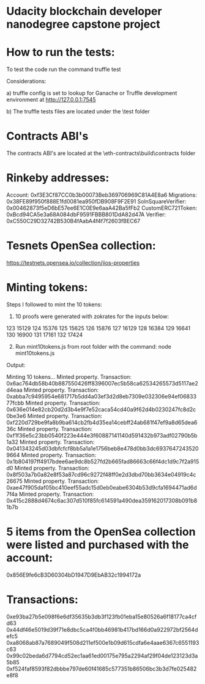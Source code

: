 # Udacity blockchain developer nanodegree capstone project

# How to run the tests:

To test the code run the command   truffle test

Considerations: 

a) truffle config is set to lookup for Ganache or Truffle development environment at http://127.0.0.1:7545

b) The truffle tests files are located under the \test folder

# Contracts ABI's
The contracts ABI's are located at the \eth-contracts\build\contracts folder

# Rinkeby addresses: 

Account: 0xf3E3Cf87CC0b3b00073Beb369706969C81A4E8a6
Migrations: 0x38FE89f950f888E1fd0081ea950fDB908F9F2E91
SolnSquareVerifier:  0x00462873f5eD6bE57ee6E1C0E9e6aaA42Ba5fFb2
CustomERC721Token: 0xBcd94CA5e3a68A084dbF9591FBBB801DdA82d47A
Verifier: 0xC550C29D32742B530B4fAabA4f4f7f2603fBEC67

# Tesnets OpenSea collection:

https://testnets.opensea.io/collection/jios-properties

# Minting tokens: 

Steps I followed to mint the 10 tokens: 

1. 10 proofs were generated with zokrates for the inputs below: 

123 15129
124 15376
125 15625
126 15876
127 16129
128 16384
129 16641
130 16900
131 17161
132 17424


2. Run mint10tokens.js from root folder with the command:   node mint10tokens.js

Output: 

Minting 10 tokens...
Minted property. Transaction: 0x6ac764db58b40b887550426ff8396007ec5b58ca62534265573d5117ae2d4eaa
Minted property. Transaction: 0xabba7c9495954e681717b5dd4a03ef3d2d8eb7309e032306e94ef0683377fcbb
Minted property. Transaction: 0x636e014e82cb20d2d3b4e9f7e52caca54cd40a9f62d4b0230247fc8d2c0be3e6
Minted property. Transaction: 0xf220d729be9fa8b9ba614cb2fb4d35ea14cebff24ab681f47ef9a8d65dea636c
Minted property. Transaction: 0xf1f36e5c23bb0540f223e444e3f60887141140d591432b973adf02790b5b1a32
Minted property. Transaction: 0x041343245d03dbfcfcf8bb5a1a1e1756beb8e478d0bb3dc69376472435209664
Minted property. Transaction: 0x1b804197ff4917bdee6ae9dc8b527fd2b665fad86663c66f4dc1d9c7f2a915d0
Minted property. Transaction: 0x8f503a7b0a82e8f53a87cd96c9272f48ff0e2d3dbd70bb3634e04919c4c26675
Minted property. Transaction: 0xae47f905daf05bc410eef55adc15d0eb0eabe6304b53d9cfa1694471ad6d7f4a
Minted property. Transaction: 0x415c2888d4674c6ac307d510f85fc614591a490dea359162017308b091b81b7b


# 5 items from the OpenSea collection were listed and purchased with the account: 

0x856E9fe6cB3D60304bD1947D9EbAB32c1994172a

# Transactions:

0xe93ba27b5e098f6e6df35635b3db3f123fb01eba15e80526a6f18177ca4cfd63
0x44df46e5019d39f71e8dbc5ca4f0bb46981b417bd166d0a922972bf2564defc5
0xa8068ab87a7689049f508d211ef500e1b09d615cdfa6e4aae6367c6551193c63
0x99c02beda6d7794cd52ec1aa61ed00175e795a2294af29f04de123123d3a5b85
0xf524faf8593f82dbbbe797de60f41685c577351b86506bc3b3d7fe025482e8f8



